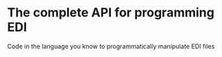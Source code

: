 # The complete API for programming EDI
Code in the language you know to programmatically manipulate EDI files
